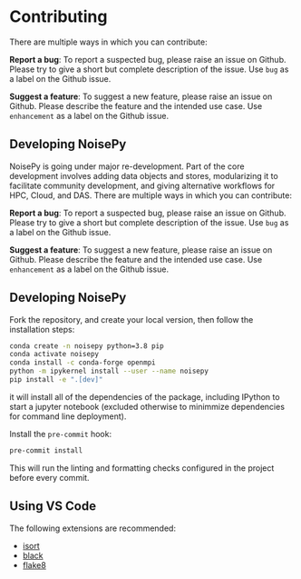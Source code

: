 # Contributing

There are multiple ways in which you can contribute:

**Report a bug**: To report a suspected bug, please raise an issue on Github. Please try to give a short but complete description of the issue. Use ```bug``` as a label on the Github issue.

**Suggest a feature**: To suggest a new feature, please raise an issue on Github. Please describe the feature and the intended use case. Use ```enhancement``` as a label on the Github issue.

## Developing NoisePy

NoisePy is going under major re-development. Part of the core development involves adding data objects and stores, modularizing it to facilitate community development, and giving alternative workflows for HPC, Cloud, and DAS.
There are multiple ways in which you can contribute:

**Report a bug**: To report a suspected bug, please raise an issue on Github. Please try to give a short but complete description of the issue. Use ```bug``` as a label on the Github issue.

**Suggest a feature**: To suggest a new feature, please raise an issue on Github. Please describe the feature and the intended use case. Use ```enhancement``` as a label on the Github issue.

## Developing NoisePy

Fork the repository, and create your local version, then follow the installation steps:
```bash
conda create -n noisepy python=3.8 pip
conda activate noisepy
conda install -c conda-forge openmpi
python -m ipykernel install --user --name noisepy
pip install -e ".[dev]"
```
it will install all of the dependencies of the package, including IPython to start a jupyter notebook (excluded otherwise to minimmize dependencies for command line deployment).

Install the `pre-commit` hook:
```sh
pre-commit install
```

This will run the linting and formatting checks configured in the project before every commit.

## Using VS Code

The following extensions are recommended:

- [isort](https://marketplace.visualstudio.com/items?itemName=ms-python.isort)
- [black](https://marketplace.visualstudio.com/items?itemName=ms-python.black-formatter)
- [flake8](https://marketplace.visualstudio.com/items?itemName=ms-python.flake8)
